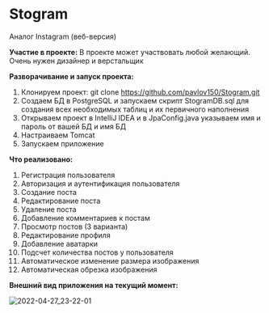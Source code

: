 # Stogram
Аналог Instagram (веб-версия)

**Участие в проекте:**
В проекте может участвовать любой желающий. Очень нужен дизайнер и верстальщик

**Разворачивание и запуск проекта:**
1. Клонируем проект: git clone https://github.com/pavlov150/Stogram.git
2. Создаем БД в PostgreSQL и запускаем скрипт StogramDB.sql для создания всех необходимых таблиц и их первичного наполнения
3. Открываем проект в IntelliJ IDEA и в JpaConfig.java указываем имя и пароль от вашей БД и имя БД
4. Настраиваем Tomcat
5. Запускаем приложение

**Что реализовано:**
1. Регистрация пользователя
2. Авторизация и аутентификация пользователя
3. Создание поста
4. Редактирование поста
5. Удаление поста
6. Добавление комментариев к постам
7. Просмотр постов (3 варианта)
8. Редактирование профиля
9. Добавление аватарки
10. Подсчет количества постов у пользователя
11. Автоматическое изменение размера изображения
12. Автоматическая обрезка изображения

**Внешний вид приложения на текущий момент:**

![2022-04-27_23-22-01](https://user-images.githubusercontent.com/15989675/165627334-3bce6d39-34c3-43bf-a693-267128c198cc.jpg)
